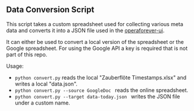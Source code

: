 ## Data Conversion Script

This script takes a custom spreadsheet used for collecting various meta data and converts it into a JSON file used in the [operaforever-ui](https://github.com/operatinder/operaforever-ui).

It can either be used to convert a local version of the spreadsheet or the Google spreadsheet. For using the Google API a key is required that is not part of this repo.

Usage:

* `python convert.py` reads the local "Zauberflöte Timestamps.xlsx" and writes a local "data.json".
* `python convert.py --source GoogleDoc ` reads the online spreadsheet.
* `python convert.py --target data-today.json ` writes the JSON file under a custom name.